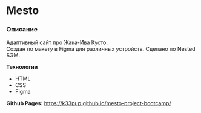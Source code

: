# Mesto

### Описание

Адаптивный сайт про Жака-Ива Кусто.  
Создан по макету в Figma для различных устройств. Сделано по Nested БЭМ.

**Технологии**

* HTML
* CSS
* Figma

**Github Pages:** https://k33pup.github.io/mesto-project-bootcamp/
